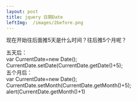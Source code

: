 ```yaml
---
layout: post
title: jquery 日期Date
leftImg:  /images/2before.png
---
```


现在开始往后面推5天是什么时间？往后推5个月呢？

五天后：<br>
var CurrentDate=new Date();
CurrentDate.setDate(CurrentDate.getDate()+5);
<br>
五个月后：<br>
var CurrentDate=new Date();
CurrentDate.setMonth(CurrentDate.getMonth()+5);
alert(CurrentDate.getMonth()+1)


